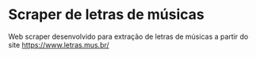# Scraper de letras de músicas
Web scraper desenvolvido para extração de letras de músicas a partir do site https://www.letras.mus.br/
